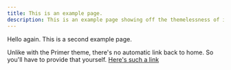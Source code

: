 ```yaml
---
title: This is an example page.
description: This is an example page showing off the themelessness of it all.
---
```


Hello again.
This is a second example page.

Unlike with the Primer theme, there's no automatic link back to home. So you'll have to provide that yourself. [Here's such a link](/)

